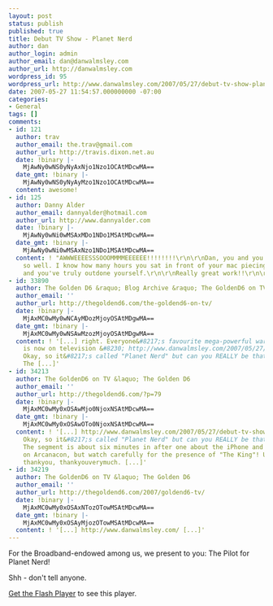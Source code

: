 ```yaml
---
layout: post
status: publish
published: true
title: Debut TV Show - Planet Nerd
author: dan
author_login: admin
author_email: dan@danwalmsley.com
author_url: http://danwalmsley.com
wordpress_id: 95
wordpress_url: http://www.danwalmsley.com/2007/05/27/debut-tv-show-planet-nerd/
date: 2007-05-27 11:54:57.000000000 -07:00
categories:
- General
tags: []
comments:
- id: 121
  author: trav
  author_email: the.trav@gmail.com
  author_url: http://travis.dixon.net.au
  date: !binary |-
    MjAwNy0wNS0yNyAxNjo1Nzo1OCAtMDcwMA==
  date_gmt: !binary |-
    MjAwNy0wNS0yNyAyMzo1Nzo1OCAtMDcwMA==
  content: awesome!
- id: 125
  author: Danny Alder
  author_email: dannyalder@hotmail.com
  author_url: http://www.dannyalder.com
  date: !binary |-
    MjAwNy0wNi0wMSAxMDo1NDo1MSAtMDcwMA==
  date_gmt: !binary |-
    MjAwNy0wNi0wMSAxNzo1NDo1MSAtMDcwMA==
  content: ! "AWWWEEEESSSOOOMMMMEEEEEE!!!!!!!!\r\n\r\nDan, you and you gang have done
    so well. I know how many hours you sat in front of your mac piecing things together
    and you've truly outdone yourself.\r\n\r\nReally great work!!\r\n\r\nDanny."
- id: 33890
  author: The Golden D6 &raquo; Blog Archive &raquo; The GoldenD6 on TV
  author_email: ''
  author_url: http://thegoldend6.com/the-goldend6-on-tv/
  date: !binary |-
    MjAxMC0wMy0wNCAyMDozMjoyOSAtMDgwMA==
  date_gmt: !binary |-
    MjAxMC0wMy0wNSAwMzozMjoyOSAtMDgwMA==
  content: ! '[...] right. Everyone&#8217;s favourite mega-powerful wargaming club
    is now on television &#8230; http://www.danwalmsley.com/2007/05/27/debut-tv-show-planet-nerd/
    Okay, so it&#8217;s called "Planet Nerd" but can you REALLY be that surprised?
    The [...]'
- id: 34213
  author: The GoldenD6 on TV &laquo; The Golden D6
  author_email: ''
  author_url: http://thegoldend6.com/?p=79
  date: !binary |-
    MjAxMC0wMy0xOSAwMjo0NjoxNSAtMDcwMA==
  date_gmt: !binary |-
    MjAxMC0wMy0xOSAwOTo0NjoxNSAtMDcwMA==
  content: ! '[...] http://www.danwalmsley.com/2007/05/27/debut-tv-show-planet-nerd/
    Okay, so it&#8217;s called "Planet Nerd" but can you REALLY be that surprised?
    The segment is about six minutes in after one about the iPhone and is focussing
    on Arcanacon, but watch carefully for the presence of "The King"! Uh-huh &#8230;
    thankyou, thankyouverymuch. [...]'
- id: 34219
  author: The GoldenD6 on TV &laquo; The Golden D6
  author_email: ''
  author_url: http://thegoldend6.com/2007/goldend6-tv/
  date: !binary |-
    MjAxMC0wMy0xOSAxNTozOTowMSAtMDcwMA==
  date_gmt: !binary |-
    MjAxMC0wMy0xOSAyMjozOTowMSAtMDcwMA==
  content: ! '[...] http://www.danwalmsley.com/ [...]'
---
```

For the Broadband-endowed among us, we present to you: The Pilot for Planet Nerd!

Shh - don't tell anyone.

<script type="text/javascript" src="https://media.dreamhost.com/ufo.js"></script>
<p id="FinalPilotMed_480x384.flv"><a href="http://www.macromedia.com/go/getflashplayer">Get the Flash Player</a> to see this player.</p>
<script type="text/javascript">
 var FO = { movie:"https://media.dreamhost.com/mediaplayer.swf",width:"480",height:"384",majorversion:"7",build:"0",bgcolor:"#FFFFFF",
            flashvars:"file=http://www.planetnerd.tv/videos/FinalPilotMed_480x384.flv&showdigits=true&autostart=false" };
UFO.create(FO,"FinalPilotMed_480x384.flv");
</script>
